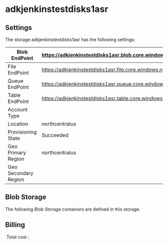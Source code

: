 # adkjenkinstestdisks1asr 

## Settings
The storage adkjenkinstestdisks1asr has the following settings:

| Blob EndPoint | https://adkjenkinstestdisks1asr.blob.core.windows.net/  |
| --- | --- |
| File EndPoint | https://adkjenkinstestdisks1asr.file.core.windows.net/  |
| Queue EndPoint | https://adkjenkinstestdisks1asr.queue.core.windows.net/  |
| Table EndPoint | https://adkjenkinstestdisks1asr.table.core.windows.net/  |
| Account Type |   |
| Location | northcentralus  |
| Provisioning State | Succeeded  |
| Geo Primary Region | northcentralus  |
| Geo Secondary Region |   |

## Blob Storage
The following Blob Storage containers are defined in this storage. 

## Billing
 Total cost : 
